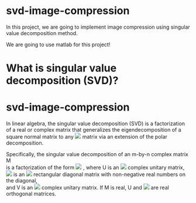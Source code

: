 # svd-image-compression


In this project, we are going to implement image compression using singular value decomposition method.


We are going to use matlab for this project!


# What is singular value decomposition (SVD)?


# svd-image-compression

In linear algebra, the singular value decomposition (SVD) is a factorization of a real or complex matrix that generalizes the eigendecomposition of a  square normal matrix to any <img src="https://latex.codecogs.com/svg.latex?\normalsize&space;\displaystyle m\times n"/> matrix  via an extension of the polar decomposition.


Specifically, the singular value decomposition of an m-by-n complex matrix M<br> is a factorization of the form <img src="https://latex.codecogs.com/svg.latex?\normalsize&space;{\displaystyle \mathbf {U\Sigma V^{*}} }" /> , where U is an <img src="https://latex.codecogs.com/svg.latex?\normalsize&space;\displaystyle m\times m"/> complex unitary matrix, <img src="https://latex.codecogs.com/svg.latex?\normalsize&space;{\displaystyle \mathbf {\Sigma }"/>  is an <img src="https://latex.codecogs.com/svg.latex?\normalsize&space;\displaystyle m\times n"/> rectangular diagonal matrix with non-negative real numbers on the diagonal, <br>and V is an <img src="https://latex.codecogs.com/svg.latex?\normalsize&space;{\displaystyle n\times n}"/>  complex unitary matrix. If M is real, U and <img src="https://latex.codecogs.com/svg.latex?\normalsize&space;{\displaystyle \mathbf {V^{T}} =\mathbf {V^{*}} }"/> are real orthogonal matrices.
